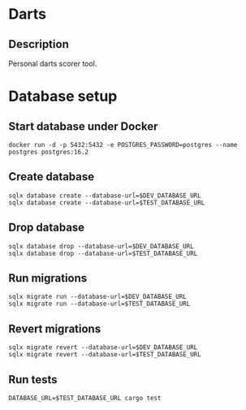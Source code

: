 # Darts

## Description

Personal darts scorer tool.

# Database setup

## Start database under Docker

```
docker run -d -p 5432:5432 -e POSTGRES_PASSWORD=postgres --name postgres postgres:16.2
```

## Create database

```
sqlx database create --database-url=$DEV_DATABASE_URL
sqlx database create --database-url=$TEST_DATABASE_URL
```

## Drop database

```
sqlx database drop --database-url=$DEV_DATABASE_URL
sqlx database drop --database-url=$TEST_DATABASE_URL
```

## Run migrations

```
sqlx migrate run --database-url=$DEV_DATABASE_URL
sqlx migrate run --database-url=$TEST_DATABASE_URL
```

## Revert migrations

```
sqlx migrate revert --database-url=$DEV_DATABASE_URL
sqlx migrate revert --database-url=$TEST_DATABASE_URL
```

## Run tests

```
DATABASE_URL=$TEST_DATABASE_URL cargo test
```
